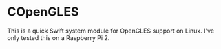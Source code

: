 # COpenGLES

This is a quick Swift system module for OpenGLES support on Linux. I've only tested this on a Raspberry Pi 2.